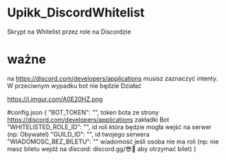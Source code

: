 # Upikk_DiscordWhitelist
Skrypt na Whitelist przez role na Discordzie

# ważne

na https://discord.com/developers/applications musisz zaznaczyć intenty. W przeciwnym wypadku bot nie będzie Działać

https://i.imgur.com/A0E20HZ.png

#config.json
{
  "BOT_TOKEN": "", token bota ze strony https://discord.com/developers/applications zakładki Bot
  "WHITELISTED_ROLE_ID": "", id roli która będzie mogła wejść na serwer (np: Obywatel)
  "GUILD_ID": "", id twojego serwera
  "WIADOMOSC_BEZ_BILETU": "" wiadomość jeśli osoba nie ma roli (np: nie masz biletu wejdź na discord: discord.gg/😎🤙 aby otrzymać bilet)
}

